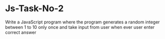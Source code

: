 # Js-Task-No-2
Write a JavaScript program where the program generates a random integer between 1 to 10 only once and take input from user when ever user enter correct answer
